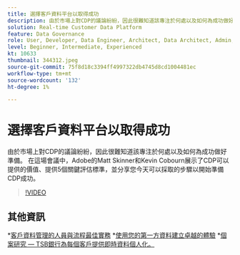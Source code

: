 ```yaml
---
title: 選擇客戶資料平台以取得成功
description: 由於市場上對CDP的議論紛紛，因此很難知道該專注於何處以及如何為成功做好準備。
solution: Real-time Customer Data Platform
feature: Data Governance
role: User, Developer, Data Engineer, Architect, Data Architect, Admin, Leader
level: Beginner, Intermediate, Experienced
kt: 10633
thumbnail: 344312.jpeg
source-git-commit: 75f8d18c3394ff4997322db4745d8cd1004481ec
workflow-type: tm+mt
source-wordcount: '132'
ht-degree: 1%

---
```


# 選擇客戶資料平台以取得成功

由於市場上對CDP的議論紛紛，因此很難知道該專注於何處以及如何為成功做好準備。 在這場會議中，Adobe的Matt Skinner和Kevin Cobourn展示了CDP可以提供的價值、提供5個關鍵評估標準，並分享您今天可以採取的步驟以開始準備CDP成功。

>[!VIDEO](https://video.tv.adobe.com/v/344312/?quality=12&learn=on)

## 其他資訊

*[客戶資料管理的人員與流程最佳實務](people-and-process.md)
*[使用您的第一方資料建立卓越的體驗](https://experienceleague.adobe.com/docs/events/customer-data-management-voices-recordings/industry/build-superb-experiences-with-your-first-party-data.html)
*[個案研究 — TSB銀行為每個客戶提供即時資料個人化。](https://business.adobe.com/customer-success-stories/tsb-case-study.html)
